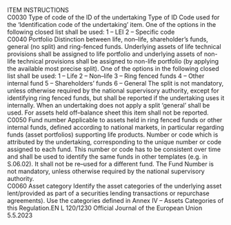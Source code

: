  
ITEM  INSTRUCTIONS  
C0030  Type of code of the ID of 
the undertaking  Type of ID Code used for the ‘Identification code of the undertaking’ item. One of the 
options in the following closed list shall be used: 
1 – LEI 
2 – Specific code  
C0040  Portfolio  Distinction between life, non–life, shareholder’s funds, general (no split) and ring-fenced 
funds. Underlying assets of life technical provisions shall be assigned to life portfolio and 
underlying assets of non-life technical provisions shall be assigned to non-life portfolio (by 
applying the available most precise split). 
One of the options in the following closed list shall be used: 
1 – Life 
2 – Non–life 
3 – Ring fenced funds 
4 – Other internal fund 
5 – Shareholders’ funds 
6 – General 
The split is not mandatory, unless otherwise required by the national supervisory authority, 
except for identifying ring fenced funds, but shall be reported if the undertaking uses it 
internally. When an undertaking does not apply a split ‘general’ shall be used. 
For assets held off–balance sheet this item shall not be reported.  
C0050  Fund number  Applicable to assets held in ring fenced funds or other internal funds, defined according to 
national markets, in particular regarding funds (asset portfolios) supporting life products. 
Number or code which is attributed by the undertaking, corresponding to the unique number 
or code assigned to each fund. This number or code has to be consistent over time and shall 
be used to identify the same funds in other templates (e.g. in S.06.02). It shall not be re–used 
for a different fund. 
The Fund Number is not mandatory, unless otherwise required by the national supervisory 
authority.  
C0060  Asset category  Identify the asset categories of the underlying asset lent/provided as part of a securities 
lending transactions or repurchase agreements). 
Use the categories defined in Annex IV – Assets Categories of this Regulation.EN  L 120/1230 Official Journal of the European Union 5.5.2023